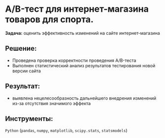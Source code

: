 # A/B-тест для интернет-магазина товаров для спорта.
**Задача:** оценить эффективность изменений на сайте интернет-магазина
## Решение:
* Проведена проверка корректности проведения A/B-теста
* Выполнен статистический анализ результатов тестирования новой версии сайта
## Результат:
* выявлена нецелесообразность дальнейшего внедрения изменений из-за отсутствия значимого эффекта 
## Инструменты:  
`Python` (`pandas`, `numpy`, `matplotlib`, `scipy.stats`, `statsmodels`)


